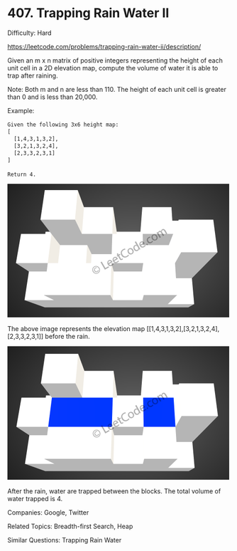 # 407. Trapping Rain Water II

Difficulty: Hard

https://leetcode.com/problems/trapping-rain-water-ii/description/

Given an m x n matrix of positive integers representing the height of each unit cell in a 2D elevation map, compute the volume of water it is able to trap after raining.

Note:
Both m and n are less than 110. The height of each unit cell is greater than 0 and is less than 20,000.

Example:
```
Given the following 3x6 height map:
[
  [1,4,3,1,3,2],
  [3,2,1,3,2,4],
  [2,3,3,2,3,1]
]

Return 4.
```

![alt text](rainwater_empty.png)

The above image represents the elevation map [[1,4,3,1,3,2],[3,2,1,3,2,4],[2,3,3,2,3,1]] before the rain.

![alt text](rainwater_fill.png)

After the rain, water are trapped between the blocks. The total volume of water trapped is 4.

Companies: Google, Twitter

Related Topics: Breadth-first Search, Heap

Similar Questions: Trapping Rain Water
